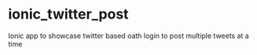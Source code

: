 # ionic_twitter_post
Ionic app to showcase twitter based oath login to post multiple tweets at a time

